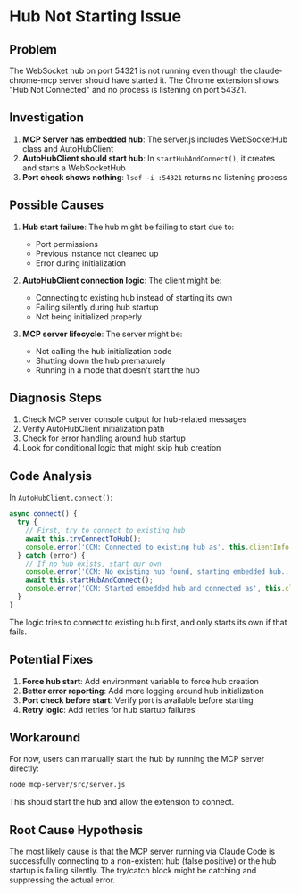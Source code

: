 # Hub Not Starting Issue

## Problem
The WebSocket hub on port 54321 is not running even though the claude-chrome-mcp server should have started it. The Chrome extension shows "Hub Not Connected" and no process is listening on port 54321.

## Investigation

1. **MCP Server has embedded hub**: The server.js includes WebSocketHub class and AutoHubClient
2. **AutoHubClient should start hub**: In `startHubAndConnect()`, it creates and starts a WebSocketHub
3. **Port check shows nothing**: `lsof -i :54321` returns no listening process

## Possible Causes

1. **Hub start failure**: The hub might be failing to start due to:
   - Port permissions
   - Previous instance not cleaned up
   - Error during initialization

2. **AutoHubClient connection logic**: The client might be:
   - Connecting to existing hub instead of starting its own
   - Failing silently during hub startup
   - Not being initialized properly

3. **MCP server lifecycle**: The server might be:
   - Not calling the hub initialization code
   - Shutting down the hub prematurely
   - Running in a mode that doesn't start the hub

## Diagnosis Steps

1. Check MCP server console output for hub-related messages
2. Verify AutoHubClient initialization path
3. Check for error handling around hub startup
4. Look for conditional logic that might skip hub creation

## Code Analysis

In `AutoHubClient.connect()`:
```javascript
async connect() {
  try {
    // First, try to connect to existing hub
    await this.tryConnectToHub();
    console.error('CCM: Connected to existing hub as', this.clientInfo.name);
  } catch (error) {
    // If no hub exists, start our own
    console.error('CCM: No existing hub found, starting embedded hub...');
    await this.startHubAndConnect();
    console.error('CCM: Started embedded hub and connected as', this.clientInfo.name);
  }
}
```

The logic tries to connect to existing hub first, and only starts its own if that fails.

## Potential Fixes

1. **Force hub start**: Add environment variable to force hub creation
2. **Better error reporting**: Add more logging around hub initialization
3. **Port check before start**: Verify port is available before starting
4. **Retry logic**: Add retries for hub startup failures

## Workaround

For now, users can manually start the hub by running the MCP server directly:
```bash
node mcp-server/src/server.js
```

This should start the hub and allow the extension to connect.

## Root Cause Hypothesis

The most likely cause is that the MCP server running via Claude Code is successfully connecting to a non-existent hub (false positive) or the hub startup is failing silently. The try/catch block might be catching and suppressing the actual error.